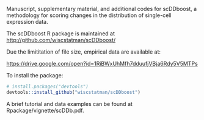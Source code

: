 
Manuscript, supplementary material, and additional codes for scDDboost,
a methodology for scoring changes in the distribution of single-cell expression data.

The scDDboost R package is maintained at http://github.com/wiscstatman/scDDboost/

Due the limititation of file size, empirical data are available at:

https://drive.google.com/open?id=1RiBWxUhMfh7dduufjVBja6Rdy5V5MTPs



To install the package:
```R
# install.packages("devtools")
devtools::install_github("wiscstatman/scDDboost")
```
A brief tutorial and data examples can be found at Rpackage/vignette/scDDb.pdf. 
